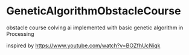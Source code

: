 # GeneticAlgorithmObstacleCourse

obstacle course colving ai implemented with basic genetic algorithm in Processing <br />

inspired by https://www.youtube.com/watch?v=BOZfhUcNiqk
